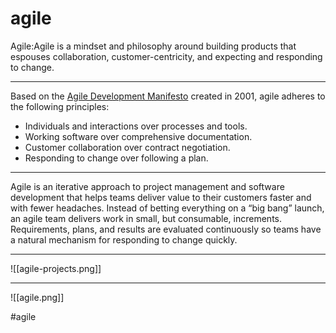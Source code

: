 # agile
Agile:Agile is a mindset and philosophy around building products that espouses collaboration, customer-centricity, and expecting and responding to change.
***
Based on the [Agile Development Manifesto](http://agilemanifesto.org/) created in 2001, agile adheres to the following principles:

-   Individuals and interactions over processes and tools.
-   Working software over comprehensive documentation.
-   Customer collaboration over contract negotiation.
-   Responding to change over following a plan.
***
Agile is an iterative approach to project management and software development that helps teams deliver value to their customers faster and with fewer headaches. Instead of betting everything on a “big bang” launch, an agile team delivers work in small, but consumable, increments. Requirements, plans, and results are evaluated continuously so teams have a natural mechanism for responding to change quickly.  
***
  ![[agile-projects.png]]
  
***
![[agile.png]]

#agile 